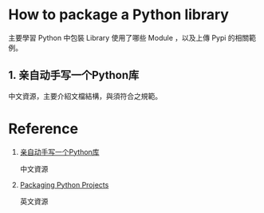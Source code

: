 # How to package a Python library

主要學習 Python 中包裝 Library 使用了哪些 Module ，以及上傳 Pypi 的相關範例。

## 1. 亲自动手写一个Python库

中文資源，主要介紹文檔結構，與須符合之規範。


# Reference

1. [亲自动手写一个Python库](https://zhuanlan.zhihu.com/p/32146326)
    
    中文資源

2. [Packaging Python Projects](https://packaging.python.org/tutorials/packaging-projects/)

    英文資源
